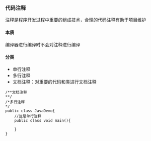 ### 代码注释
注释是程序开发过程中重要的组成技术，合理的代码注释有助于项目维护
#### 本质
编译器进行编译时不会对注释进行编译
#### 分类
-   单行注释
-   多行注释
-   文档注释：对重要的代码和类进行文档注释
```
/**文档注释
**/
/*多行注释
*/
public class JavaDemo{
    //这是单行注释
    public class void main(){

    }
}
```